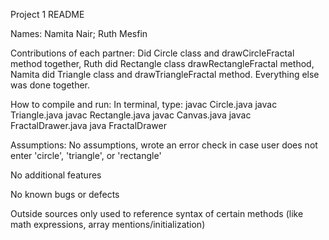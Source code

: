 Project 1 README

Names: Namita Nair; Ruth Mesfin

Contributions of each partner: Did Circle class and drawCircleFractal method together, Ruth did Rectangle class
	drawRectangleFractal method, Namita did Triangle class and drawTriangleFractal method. Everything else was done together.

How to compile and run: In terminal, type:
				javac Circle.java
				javac Triangle.java
				javac Rectangle.java
				javac Canvas.java
				javac FractalDrawer.java
				java FractalDrawer

Assumptions: No assumptions, wrote an error check in case user does not enter 'circle', 'triangle', or 'rectangle'

No additional features

No known bugs or defects

Outside sources only used to reference syntax of certain methods (like math expressions, array mentions/initialization)
